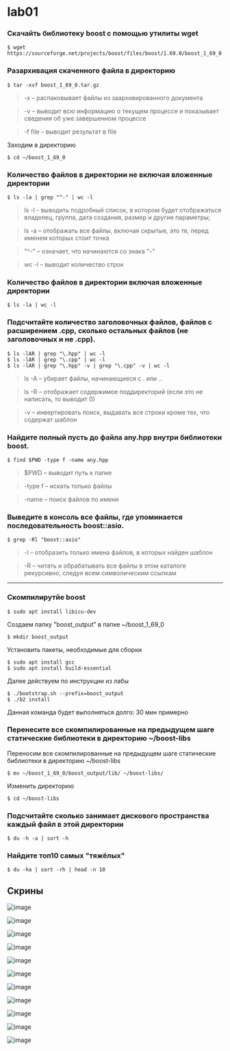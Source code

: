 # lab01

### Скачайть библиотеку boost с помощью утилиты wget

```
$ wget https://sourceforge.net/projects/boost/files/boost/1.69.0/boost_1_69_0.tar.gz
```

### Разархивация скаченного файла в директорию

```
$ tar -xvf boost_1_69_0.tar.gz
```

>-x – распаковывает файлы из заархивированного документа

>-v – выводит всю информацию о текущем процессе и показывает сведения об уже завершенном процессе

>-f file – выводит результат в file

Заходим в директорию 

```
$ cd ~/boost_1_69_0
```

### Количество файлов в директории не включая вложенные директории

```
$ ls -la | grep "^-" | wc -l
```

>ls -l - выводить подробный список, в котором будет отображаться владелец, группа, дата создания, размер и другие параметры;

>ls -a – отображать все файлы, включая скрытые, это те, перед именем которых стоит точка

>"^-" – означает, что начинаются со знака "-"

>wc -l – выводит количество строк

### Количество файлов в директории включая вложенные директории
```
$ ls -la | wc -l
```

### Подсчитайте количество заголовочных файлов, файлов с расширением .cpp, сколько остальных файлов (не заголовочных и не .cpp).

```
$ ls -lAR | grep "\.hpp" | wc -l
$ ls -lAR | grep "\.cpp" | wc -l
$ ls -lAR | grep "\.hpp" -v | grep "\.cpp" -v | wc -l
```

>ls -A – убирает файлы, начинающиеся с . или ..

>ls -R – отображает содержимое поддиректорий (если это не написать, то выводит 0)

>-v – инвертировать поиск, выдавать все строки кроме тех, что содержат шаблон

### Найдите полный пусть до файла any.hpp внутри библиотеки boost.

```
$ find $PWD -type f -name any.hpp
```

>$PWD – выводит путь к папке

>-type f – искать только файлы

>-name – поиск файлов по имени

### Выведите в консоль все файлы, где упоминается последовательность boost::asio.

```
$ grep -Rl "boost::asio"
```

>-l – отобразить только имена файлов, в которых найден шаблон

>-R – читать и обрабатывать все файлы в этом каталоге рекурсивно, следуя всем символическим ссылкам
___

### Скомпилирутйе boost

```
$ sudo apt install libicu-dev
```

Создаем папку "boost_output" в папке ~/boost_1_69_0

```
$ mkdir boost_output
```

Установить пакеты, необходимые для сборки

```
$ sudo apt install gcc
$ sudo apt install build-essential
```
Далее действуем по инструкции из лабы

```
$ ./bootstrap.sh --prefix=boost_output
$ ./b2 install
```

Данная команда будет выполняться долго: 30 мин примерно

### Перенесите все скомпилированные на предыдущем шаге статические библиотеки в директорию ~/boost-libs

Переносим все скомпилированные на предыдущем шаге статические библиотеки в директорию ~/boost-libs

```
$ mv ~/boost_1_69_0/boost_output/lib/ ~/boost-libs/
```

Изменить директорию

```
$ cd ~/boost-libs
```

### Подсчитайте сколько занимает дискового пространства каждый файл в этой директории

```
$ du -h -a | sort -h
```

### Найдите топ10 самых "тяжёлых"

```
$ du -ha | sort -rh | head -n 10
```

## Скрины

![image](https://user-images.githubusercontent.com/125077130/222186623-37ab267b-faa0-47b0-8209-cd6fd8c56fca.png)

![image](https://user-images.githubusercontent.com/125077130/222186683-58367597-2eab-448c-8ebf-6cec95172fbb.png)

![image](https://user-images.githubusercontent.com/125077130/222186734-a47c09e6-e01c-4f90-a61f-57fc1ccf368a.png)

![image](https://user-images.githubusercontent.com/125077130/222186770-67bf1dcf-8500-4a2b-bc8d-37429032731e.png)

![image](https://user-images.githubusercontent.com/125077130/222186805-0d7115bc-f9e6-4005-ac0a-00c0320090db.png)

![image](https://user-images.githubusercontent.com/125077130/222186838-1924d2ec-d933-461c-95c6-0358c4cd4211.png)

![image](https://user-images.githubusercontent.com/125077130/222186890-94285373-82df-4fd8-adef-5f200b3530d1.png)

![image](https://user-images.githubusercontent.com/125077130/222186956-633ce1b9-698f-4c26-80af-b6da48f1f223.png)

![image](https://user-images.githubusercontent.com/125077130/222186988-0786de7c-747b-4c3b-87d8-b8c50663282e.png)

![image](https://user-images.githubusercontent.com/125077130/222187022-cf507cbf-865a-4f43-bdea-7c47972c7572.png)

![image](https://user-images.githubusercontent.com/125077130/222187054-6d5ebaa7-53bc-4f24-8bb7-7985b221167c.png)
